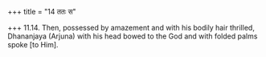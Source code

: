 +++
title = "14 ततः स"

+++
11.14. Then, possessed by amazement and with his bodily hair thrilled,
Dhananjaya (Arjuna) with his head bowed to the God and with folded palms
spoke \[to Him\].
